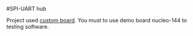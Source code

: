 #SPI-UART hub

Project used [custom board](https://easyeda.com/Kudesnick/spi-uart-hub). You must to use demo board nucleo-144 to testing software.
